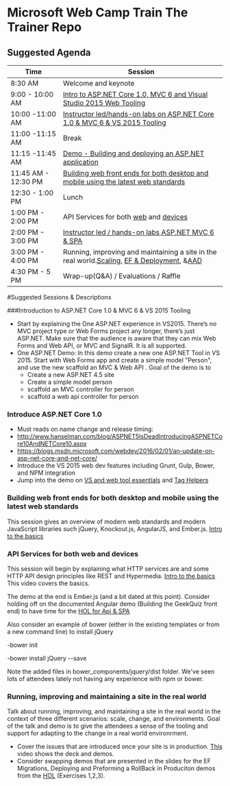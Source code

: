 # Microsoft Web Camp Train The Trainer Repo 

## Suggested Agenda 
|Time	|Session|
|---	|---	|
| 8:30 AM  	| 	Welcome and keynote	|
| 9:00 - 10:00 AM  	|  [Intro to ASP.NET Core 1.0, MVC 6 and Visual Studio 2015 Web Tooling](https://github.com/Microsoft-Web/WebCampTrainingKit/tree/aspnet-5-updates/Presentation/ASPNET-and-VS-Web-Tooling/GettingStartedASPNET5)	|
| 10:00 -11:00 AM  	| [Instructor led/hands-on labs on ASP.NET Core 1.0 & MVC 6 & VS 2015 Tooling](https://github.com/Microsoft-Web/WebCampTrainingKit/tree/aspnet-5-updates/HOL/IntroToASPNET5) 	|
| 11:00 -11:15 AM  	| Break	|
| 11:15 -11:45 AM  	| [Demo - Building and deploying an ASP.NET application](https://github.com/Microsoft-Web/WebCampTrainingKit/tree/aspnet-5-updates/Presentation/Build-and-deploy-ASPNET/GeekQuiz-Build-and-deploy-ASP)|
| 11:45 AM - 12:30 PM 	|[Building web front ends for both desktop and mobile using the latest web standards](https://github.com/Microsoft-Web/WebCampTrainingKit/blob/aspnet-5-updates/Presentation/Modern-Web-Front-Ends/GeekQuiz-SPA-Interface)	|
| 12:30 - 1:00 PM  	| Lunch  	|
| 1:00 PM - 2:00 PM 	| API Services for both [web](https://github.com/Microsoft-Web/WebCampTrainingKit/tree/aspnet-5-updates/Presentation/HTTP-Services/GeekQuiz-Web-API-backend) and [devices](https://github.com/Microsoft-Web/WebCampTrainingKit/tree/aspnet-5-updates/Presentation/HTTP-Services/GeekQuiz-Web-API-Universal-Windows)	|
| 2:00 PM - 3:00 PM 	| [Instructor led / hands-on labs ASP.NET MVC 6 & SPA](https://github.com/Microsoft-Web/WebCampTrainingKit/blob/aspnet-5-updates/HOL/AspNetApiSpa)  	|
| 3:00 PM - 4:00 PM 	| Running, improving and maintaining a site in the real world.[Scaling](https://github.com/Microsoft-Web/WebCampTrainingKit/tree/aspnet-5-updates/Presentation/ASPNET-in-Production/Scaling-a-production-website), [EF & Deployment](https://github.com/Microsoft-Web/WebCampTrainingKit/tree/aspnet-5-updates/Presentation/ASPNET-in-Production/Handling-change-EF-migrations), &[AAD](https://github.com/Microsoft-Web/WebCampTrainingKit/tree/aspnet-5-updates/Presentation/ASPNET-in-Production/Handling-change-EF-migrations) 	|
| 4:30 PM - 5 PM  	| Wrap-up(Q&A) / Evaluations / Raffle   	|

#Suggested Sessions & Descriptions

###Introduction to  ASP.NET Core 1.0  & MVC 6 & VS 2015 Tooling

- Start by explaining the One ASP.NET experience in VS2015. There’s no MVC project type or Web Forms project any longer, there’s just ASP.NET.  Make sure that the audience is aware that they can mix Web Forms and Web API, or MVC and SignalR.  It is all supported. 
- One ASP.NET Demo: In this demo create a new one ASP.NET Tool in VS 2015. Start with  Web Forms app and create a simple model "Person", and use the new scaffold an MVC & Web API .
    Goal of the demo is to 
    - Create a new ASP.NET 4.5 site 
    - Create a simple model person
    - scaffold an MVC controller for person 
    - scaffold a web api controller for person 

### Introduce ASP.NET Core 1.0
- Must reads on name change and release timing: 
 - http://www.hanselman.com/blog/ASPNET5IsDeadIntroducingASPNETCore10AndNETCore10.aspx
 - https://blogs.msdn.microsoft.com/webdev/2016/02/01/an-update-on-asp-net-core-and-net-core/
- Introduce the VS 2015 web dev features including Grunt, Gulp, Bower, and NPM integration 
- Jump into the demo on [VS and web tool essentials](https://github.com/Microsoft-Web/WebCampTrainingKit/tree/master/Presentation/02-ASPNET-and-VS-Web-Tooling/Visual-Studio-and-Web-Essentials) and [Tag Helpers](https://github.com/Microsoft-Web/WebCampTrainingKit/tree/master/Presentation/02-ASPNET-and-VS-Web-Tooling/TagHelpers)

### Building web front ends for both desktop and mobile using the latest web standards

This session gives an overview of modern web standards and modern JavaScript libraries such jQuery, Knockout.js, AngularJS, and Ember.js. [Intro to the basics](https://channel9.msdn.com/events/Windows-Azure-DevCamps/WebCamp/WEB4)

### API Services for both web and devices

This session will begin by explaining what HTTP services are and some HTTP API design principles like REST and Hypermedia.
[Intro to the basics](https://channel9.msdn.com/Events/Windows-Azure-DevCamps/WebCamp/WEB5)
This  video covers the basics. 

The demo at the end is Ember.js (and a bit dated at this point). Consider holding off on the documented Angular demo (Building the GeekQuiz front end) to have time for the [HOL for Api & SPA](https://github.com/Microsoft-Web/WebCampTrainingKit/tree/master/HOL/AspNetApiSpa)


Also consider an example of bower (either in the existing templates or from a new command line) to install jQuery

-bower init

-bower install jQuery --save

Note the added files in bower_components/jquery/dist folder. We've seen lots of attendees lately not having any experience with npm or bower.

### Running, improving and maintaining a site in the real world
Talk about running, improving, and maintaining a site in the real world in the context of three different scenarios: scale, change, and environments.  Goal of the talk and demo is to give the attendees a sense of the tooling and support for adapting to the change in a real world environrment.

- Cover the issues that are introduced once your site is in production. [This](https://channel9.msdn.com/Events/Windows-Azure-DevCamps/WebCamp/WEB6) video shows the deck and demos.
- Consider swapping demos that are presented in the slides for the EF Migrations, Deploying and Preforming a RollBack in Produciton demos from the [HOL](https://github.com/Microsoft-Web/WebCampTrainingKit/tree/master/HOL/WebSitesInProduction#Exercises) (Exercises 1,2,3).



